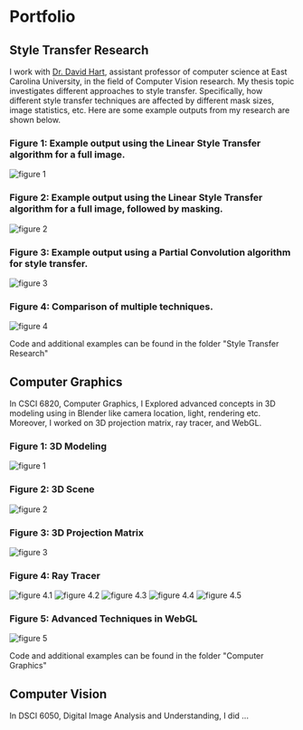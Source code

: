 # Portfolio

## Style Transfer Research

I work with [Dr. David Hart](http://davidhartcv.com), assistant professor of computer science at East Carolina University, in the field of Computer Vision research. My thesis topic investigates different approaches to style transfer. Specifically, how different style transfer techniques are affected by different mask sizes, image statistics, etc. Here are some example outputs from my research are shown below. 

### Figure 1: Example output using the Linear Style Transfer algorithm for a full image.
![figure 1](<Blended image (figure 1).jpg>)

### Figure 2: Example output using the Linear Style Transfer algorithm for a full image, followed by masking.
![figure 2](<Blended image (figure 2).jpg>)

### Figure 3: Example output using a Partial Convolution algorithm for style transfer.
![figure 3](<Blended image (figure 3).jpg>)

### Figure 4: Comparison  of multiple techniques.
![figure 4](<Blended image (figure 4).jpg>)


Code and additional examples can be found in the folder "Style Transfer Research"


## Computer Graphics

In CSCI 6820, Computer Graphics, I Explored advanced concepts in 3D modeling using in Blender like camera location, light, rendering etc. Moreover, I worked on 3D projection matrix, ray tracer, and WebGL. 

### Figure 1: 3D Modeling
![figure 1](<Coffee table.png>)

### Figure 2: 3D Scene
![figure 2](<Furnished house.png>)

### Figure 3: 3D Projection Matrix
![figure 3](<Shape Drawing.png>)

### Figure 4: Ray Tracer
![figure 4.1](Scene_1.png) ![figure 4.2](Scene_2.png) ![figure 4.3](Scene_3.png) ![figure 4.4](Scene_4.png) ![figure 4.5](Scene_5.png)

### Figure 5: Advanced Techniques in WebGL
![figure 5](Minecraft.jpeg)


Code and additional examples can be found in the folder "Computer Graphics"


## Computer Vision

In DSCI 6050, Digital Image Analysis and Understanding, I did ...